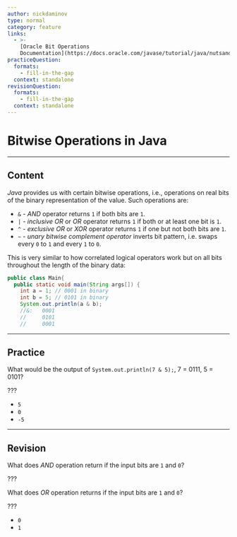 ```yaml
---
author: nickdaminov
type: normal
category: feature
links:
  - >-
    [Oracle Bit Operations
    Documentation](https://docs.oracle.com/javase/tutorial/java/nutsandbolts/op3.html){website}
practiceQuestion:
  formats:
    - fill-in-the-gap
  context: standalone
revisionQuestion:
  formats:
    - fill-in-the-gap
  context: standalone
---
```


# Bitwise Operations in Java


---

## Content

*Java* provides us with certain bitwise operations, i.e., operations on real bits of the binary representation of the value. Such operations are:

- `&` - *AND* operator returns `1` if both bits are `1`.
- `|` - *inclusive OR* or *OR* operator returns `1` if both or at least one bit is `1`.
- `^` - *exclusive OR* or *XOR* operator returns `1` if one but not both bits are `1`.
- `~` - *unary bitwise complement operator* inverts bit pattern, i.e. swaps every `0` to `1` and every `1` to `0`.

This is very similar to how correlated logical operators work but on all bits throughout the length of the binary data:

```java
public class Main{
  public static void main(String args[]) {
    int a = 1; // 0001 in binary
    int b = 5; // 0101 in binary
    System.out.println(a & b);
    //&:   0001
    //     0101
    //     0001
```


---

## Practice

What would be the output of `System.out.println(7 & 5);`, 7 = 0111, 5 = 0101?

???

- `5`
- `0`
- `-5`


---

## Revision

What does *AND* operation return if the input bits are `1` and `0`?

???

What does *OR* operation returns if the input bits are `1` and `0`?

???

- `0`
- `1`
